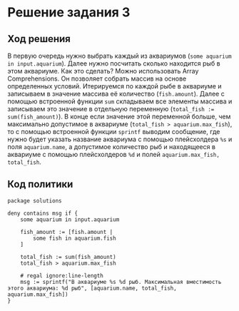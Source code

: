 # Решение задания 3

## Ход решения

В первую очередь нужно выбрать каждый из аквариумов (`some aquarium in input.aquarium`). Далее нужно посчитать сколько находится рыб в этом аквариуме. Как это сделать? Можно использовать Array Comprehensions. Он позволяет собрать массив на основе определенных условий. Итерируемся по каждой рыбе в аквариуме и записываем в значение массива её количество (`fish.amount`). Далее с помощью встроенной функции `sum` складываем все элементы массива и записываем это значение в отдельную переменную (`total_fish := sum(fish_amount)`). В конце если значение этой переменной больше, чем максимально допустимое в аквариуме (`total_fish > aquarium.max_fish`), то с помощью встроенной функции `sprintf` выводим сообщение, где нужно будет указать название аквариума с помощью плейсхолдера `%s` и поля `aquarium.name`, а допустимое количество рыб и находящееся в аквариуме с помощью плейсхолдеров `%d` и полей `aquarium.max_fish, total_fish`.

## Код политики

```rego
package solutions

deny contains msg if {
	some aquarium in input.aquarium

	fish_amount := [fish.amount |
		some fish in aquarium.fish
	]

	total_fish := sum(fish_amount)
	total_fish > aquarium.max_fish

	# regal ignore:line-length
	msg := sprintf("В аквариуме %s %d рыб. Максимальная вместимость этого аквариума: %d рыб", [aquarium.name, total_fish, aquarium.max_fish])
}
```
